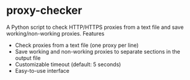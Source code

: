 # proxy-checker
A Python script to check HTTP/HTTPS proxies from a text file and save working/non-working proxies.
Features
- Check proxies from a text file (one proxy per line)
- Save working and non-working proxies to separate sections in the output file
- Customizable timeout (default: 5 seconds)
- Easy-to-use interface
